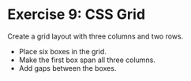 # Exercise 9: CSS Grid

Create a grid layout with three columns and two rows.
- Place six boxes in the grid.
- Make the first box span all three columns.
- Add gaps between the boxes.
